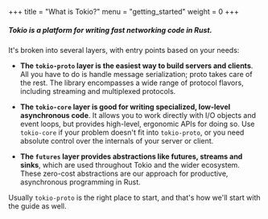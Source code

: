+++
title = "What is Tokio?"
menu = "getting_started"
weight = 0
+++

##### Tokio is a platform for writing fast networking code in Rust.

It's broken into
several layers, with entry points based on your needs:

* **The `tokio-proto` layer is the easiest way to build servers and
  clients**. All you have to do is handle message serialization; proto takes
  care of the rest.  The library encompasses a wide range of protocol flavors,
  including streaming and multiplexed protocols.

* **The `tokio-core` layer is good for writing specialized, low-level
  asynchronous code**. It allows you to work directly with I/O objects and event
  loops, but provides high-level, ergonomic APIs for doing so. Use `tokio-core`
  if your problem doesn't fit into `tokio-proto`, or you need absolute control
  over the internals of your server or client.

* **The `futures` layer provides abstractions like futures, streams and
  sinks**, which are used throughout Tokio and the wider ecosystem. These
  zero-cost abstractions are our approach for productive, asynchronous
  programming in Rust.

Usually `tokio-proto` is the right place to start, and that's how we'll start
with the guide as well.
